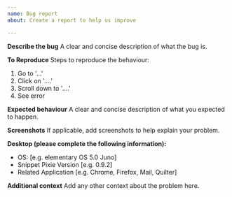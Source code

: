 ```yaml
---
name: Bug report
about: Create a report to help us improve

---
```


**Describe the bug**
A clear and concise description of what the bug is.

**To Reproduce**
Steps to reproduce the behaviour:
1. Go to '...'
2. Click on '....'
3. Scroll down to '....'
4. See error

**Expected behaviour**
A clear and concise description of what you expected to happen.

**Screenshots**
If applicable, add screenshots to help explain your problem.

**Desktop (please complete the following information):**
 - OS: [e.g. elementary OS 5.0 Juno]
 - Snippet Pixie Version [e.g. 0.9.2]
 - Related Application [e.g. Chrome, Firefox, Mail, Quilter]

**Additional context**
Add any other context about the problem here.
